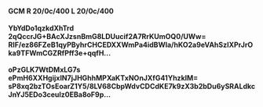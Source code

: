 #### GCM R 20/0c/400 L 20/0c/400
**YbYdDo1qzkdXhTrd**<br/>**2qQccrJG+BAcXJzsnBmG8LDUucif2A7RrKUmOQ0/UWw=**<br/>**RIF/ez86FZeB1qyPByhrCHCEDXXWmPa4idBWla/hKO2a9eVAhSzIXPrJrOka9TFWmCGZRfPff3e+qqfH...**<br/><br/>
**oPzGLK7WtDMxLG7s**<br/>**ePmH6XXHgijxIN7jJHGhhMPXaKTxNOnJXfG41YhzklM=**<br/>**sP8xq2bzTOsEoarZ1Y5/8LV68CbpWdvCDCdKE7k9zX3b2bDu6ySRALdkcJnYJ5EDo3ceulz0EBa8oF9p...**